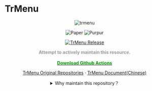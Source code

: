 # TrMenu

<div align="center">

![trmenu](https://camo.githubusercontent.com/b0bf6f299cc16ddcc1e8a8f2ba8962e98e56539cc953bfba6986c01191ebd055/68747470733a2f2f7777772e737069676f746d632e6f72672f646174612f7265736f757263655f69636f6e732f38332f38333132302e6a70673f31363133323033373036)



![Paper](https://cdn.jsdelivr.net/gh/intergrav/devins-badges/assets/compact/supported/paper_vector.svg)
![Purpur](https://cdn.jsdelivr.net/gh/intergrav/devins-badges/assets/compact/supported/purpur_vector.svg)

[![TrMenu Release](https://github.com/shuiqing2046/TrMenu-Rebirth/actions/workflows/build.yml/badge.svg)](https://github.com/shuiqing2046/TrMenu-Rebirth/actions/workflows/build.yml)
  <p align="center">
    <strong style="color:#999999;">Attempt to actively maintain this resource.</strong>
    <br />
    <br />
    <a href="https://github.com/shuiqing2046/TrMenu-Rebirth/actions"><strong><span style="color:#009900;">Download Github Actions</span></strong></a>
    <br />
  </p>
  <p align="center">
    <a href="https://github.com/TrPlugins/TrMenu">TrMenu Original Repositories</a>
    ·
    <a href="https://trmenu.trixey.cc">TrMenu Document(Chinese)</a>

  </p>

<details>
<summary>Why maintain this repository？</summary>

TrMenu was discontinued on March 25, 2023. 
Due to issues with the development of the new replacement plugin Invero, it returned in June 2023 but no longer actively maintains it.
I will attempt to proactively maintain this repository.

</details>

</div>